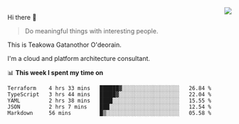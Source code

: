 <img align="right" src="https://github-readme-stats.vercel.app/api?username=Teakowa&show_icons=true&icon_color=2f80ed&text_color=718096&bg_color=ffffff&hide_title=true" />

Hi there 👋

> Do meaningful things with interesting people.

This is Teakowa Gatanothor O'deorain.

I'm a cloud and platform architecture consultant.

📊 **This week I spent my time on**
<!--START_SECTION:waka-->
```text
Terraform    4 hrs 33 mins   ██████▓░░░░░░░░░░░░░░░░░░   26.84 % 
TypeScript   3 hrs 44 mins   █████▓░░░░░░░░░░░░░░░░░░░   22.04 % 
YAML         2 hrs 38 mins   ████░░░░░░░░░░░░░░░░░░░░░   15.55 % 
JSON         2 hrs 7 mins    ███░░░░░░░░░░░░░░░░░░░░░░   12.54 % 
Markdown     56 mins         █▒░░░░░░░░░░░░░░░░░░░░░░░   05.58 % 
```
<!--END_SECTION:waka-->
